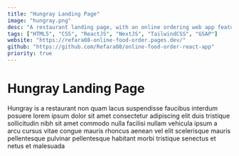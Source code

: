 ```yaml
---
title: "Hungray Landing Page"
image: "hungray.png"
desc: "A restaurant landing page, with an online ordering web app feature Hungray is a restaurant non quam lacus suspendisse faucibus interdum posuere lorem ipsum dolor sit amet consectetur adipiscing elit duis tristique sollicitudin nibh sit amet commodo nulla facilisi nullam vehicula ipsum a arcu cursus vitae congue mauris rhoncus aenean vel elit scelerisque mauris pellentesque pulvinar pellentesque habitant morbi tristique senectus et netus et malesuada"
tags: ["HTML5", "CSS", "ReactJS", "NextJS", "TailwindCSS", "GSAP"]
website: "https://refara08-online-food-order.pages.dev/"
github: "https://github.com/Refara08/online-food-order-react-app"
priority: true
---
```


# Hungray Landing Page

Hungray is a restaurant non quam lacus suspendisse faucibus interdum posuere lorem ipsum dolor sit amet consectetur adipiscing elit duis tristique sollicitudin nibh sit amet commodo nulla facilisi nullam vehicula ipsum a arcu cursus vitae congue mauris rhoncus aenean vel elit scelerisque mauris pellentesque pulvinar pellentesque habitant morbi tristique senectus et netus et malesuada
